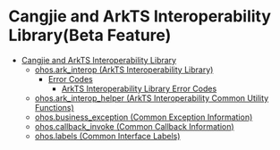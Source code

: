 # Cangjie and ArkTS Interoperability Library(Beta Feature)

- [Cangjie and ArkTS Interoperability Library]()
    - [ohos.ark_interop (ArkTS Interoperability Library)](source_en/arkinterop/cj-apis-ark_interop.md)
        - [Error Codes]()
            - [ArkTS Interoperability Library Error Codes](source_en/errorcodes/cj-errorcode-ark_interop.md)
    - [ohos.ark_interop_helper (ArkTS Interoperability Common Utility Functions)](source_en/arkinterop/cj-apis-ark_interop_helper.md)
    - [ohos.business_exception (Common Exception Information)](source_en/arkinterop/cj-api-business_exception.md)
    - [ohos.callback_invoke (Common Callback Information)](source_en/arkinterop/cj-api-callback_invoke.md)
    - [ohos.labels (Common Interface Labels)](source_en/arkinterop/cj-api-labels.md)